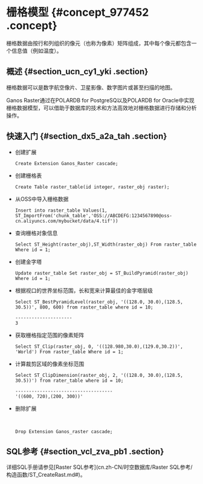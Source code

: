 # 栅格模型 {#concept_977452 .concept}

栅格数据由按行和列组织的像元（也称为像素）矩阵组成，其中每个像元都包含一个信息值（例如温度）。

## 概述 {#section_ucn_cy1_yki .section}

栅格数据可以是数字航空像片、卫星影像、数字图片或甚至扫描的地图。

Ganos Raster通过在POLARDB for PostgreSQ以及POLARDB for Oracle中实现栅格数据模型，可以借助于数据库的技术和方法高效地对栅格数据进行存储和分析操作。

## 快速入门 {#section_dx5_a2a_tah .section}

-   创建扩展

    ``` {#codeblock_pd3_aop_5rx}
    Create Extension Ganos_Raster cascade;
    ```

-   创建栅格表

    ``` {#codeblock_ct7_djt_pt6}
    Create Table raster_table(id integer, raster_obj raster);
    ```

-   从OSS中导入栅格数据

    ``` {#codeblock_dyo_plo_p4a}
    Insert into raster_table Values(1, ST_ImportFrom('chunk_table','OSS://ABCDEFG:1234567890@oss-cn.aliyuncs.com/mybucket/data/4.tif'))
    ```

-   查询栅格对象信息

    ``` {#codeblock_ubb_4uo_vwn}
    Select ST_Height(raster_obj),ST_Width(raster_obj) From raster_table Where id = 1;
    ```

-   创建金字塔

    ``` {#codeblock_cbz_irb_woq}
    Update raster_table Set raster_obj = ST_BuildPyramid(raster_obj) Where id = 1;
    ```

-   根据视口的世界坐标范围，长和宽来计算最佳的金字塔层级

    ``` {#codeblock_2is_zna_4oo}
    Select ST_BestPyramidLevel(raster_obj, '((128.0, 30.0),(128.5, 30.5))', 800, 600) from raster_table where id = 10;
    
    ---------------------
    3
    ```

-   获取栅格指定范围的像素矩阵

    ``` {#codeblock_bb1_00u_lt9}
    Select ST_Clip(raster_obj, 0, '((128.980,30.0),(129.0,30.2))', 'World') From raster_table Where id = 1;
    ```

-   计算裁剪区域的像素坐标范围

    ``` {#codeblock_a7a_fc1_6ct}
    Select ST_ClipDimension(raster_obj, 2, '((128.0, 30.0),(128.5, 30.5))') from rater_table where id = 10;
    
    ------------------------------------
    '((600, 720),(200, 300))'
    ```

-   删除扩展

    ​

    ``` {#codeblock_rkq_gs3_31f}
    Drop Extension Ganos_raster cascade;
    ```


## SQL参考 {#section_vcl_zva_pb1 .section}

详细SQL手册请参见[Raster SQL参考](cn.zh-CN/时空数据库/Raster SQL参考/构造函数/ST_CreateRast.md#)。

